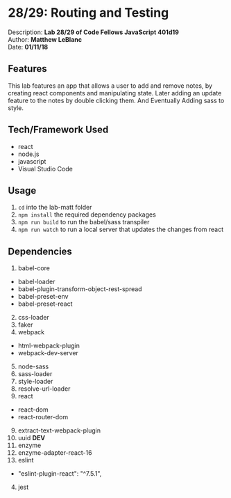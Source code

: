 # 28/29: Routing and Testing
Description: **Lab 28/29 of Code Fellows JavaScript 401d19** </br>
Author: **Matthew LeBlanc** </br>
Date: **01/11/18**

## Features
This lab features an app that allows a user to add and remove notes, by creating react components and manipulating state. Later adding an update feature to the notes by double clicking them. And Eventually Adding sass to style.

## Tech/Framework Used
- react
- node.js
- javascript
- Visual Studio Code

## Usage
1. `cd` into the lab-matt folder
2. `npm install` the required dependency packages
3. `npm run build` to run the babel/sass transpiler
4. `npm run watch` to run a local server that updates the changes from react

## Dependencies
1. babel-core
  - babel-loader
  - babel-plugin-transform-object-rest-spread
  - babel-preset-env
  - babel-preset-react
2. css-loader
3. faker
4. webpack
  - html-webpack-plugin
  - webpack-dev-server
5. node-sass
6. sass-loader
7. style-loader
7. resolve-url-loader
8. react
  - react-dom
  - react-router-dom
9. extract-text-webpack-plugin
10. uuid
**DEV**
1. enzyme
2. enzyme-adapter-react-16
3. eslint
  - "eslint-plugin-react": "^7.5.1",
4. jest